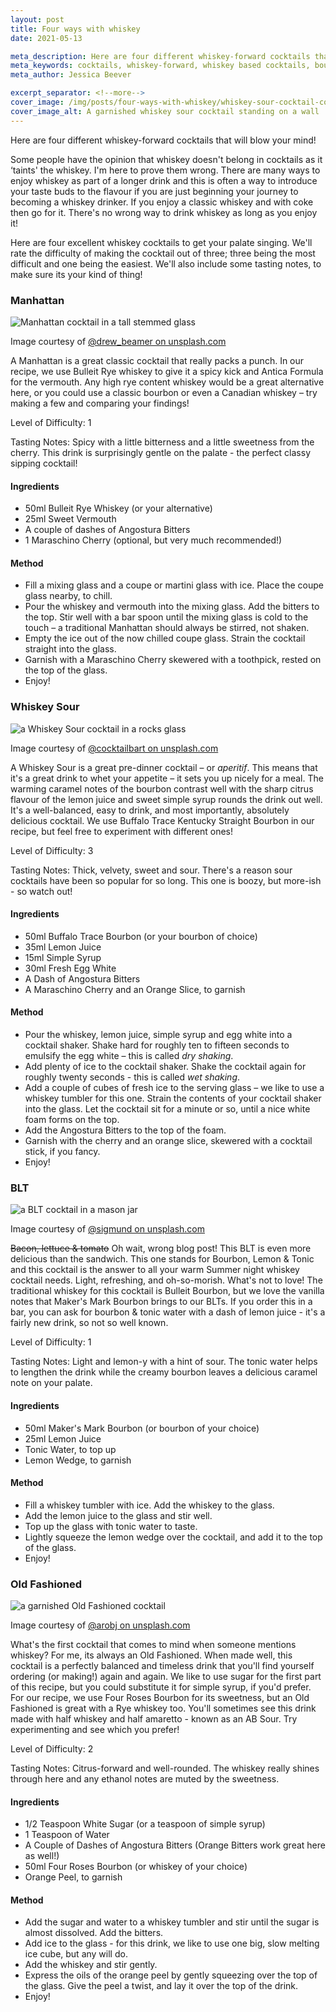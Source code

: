 ```yaml
---
layout: post
title: Four ways with whiskey
date: 2021-05-13

meta_description: Here are four different whiskey-forward cocktails that will blow your mind!
meta_keywords: cocktails, whiskey-forward, whiskey based cocktails, bourbon, whiskey cocktails, whiskey, whiskey for beginners
meta_author: Jessica Beever

excerpt_separator: <!--more-->
cover_image: /img/posts/four-ways-with-whiskey/whiskey-sour-cocktail-cover.jpg
cover_image_alt: A garnished whiskey sour cocktail standing on a wall
---
```


Here are four different whiskey-forward cocktails that will blow your mind!

<!--more-->

Some people have the opinion that whiskey doesn't belong in cocktails as it ‘taints' the whiskey. I'm here to prove them wrong. There are many ways to enjoy whiskey as part of a longer drink and this is often a way to introduce your taste buds to the flavour if you are just beginning your journey to becoming a whiskey drinker. If you enjoy a classic whiskey and with coke then go for it. There's no wrong way to drink whiskey as long as you enjoy it!

Here are four excellent whiskey cocktails to get your palate singing. We'll rate the difficulty of making the cocktail out of three; three being the most difficult and one being the easiest. We'll also include some tasting notes, to make sure its your kind of thing!

### Manhattan

![Manhattan cocktail in a tall stemmed glass](/img/posts/four-ways-with-whiskey/manhattan-cocktail-wide.jpg "the Manhattan cocktail")

<div class="cite">Image courtesy of <a href="https://unsplash.com/photos/KOrhUJUVIyI" title="">@drew_beamer on unsplash.com</a></div>

A Manhattan is a great classic cocktail that really packs a punch. In our recipe, we use Bulleit Rye whiskey to give it a spicy kick and Antica Formula for the vermouth. Any high rye content whiskey would be a great alternative here, or you could use a classic bourbon or even a Canadian whiskey – try making a few and comparing your findings! 

Level of Difficulty: 1

Tasting Notes: Spicy with a little bitterness and a little sweetness from the cherry. This drink is surprisingly gentle on the palate - the perfect classy sipping cocktail!

#### Ingredients

- 50ml Bulleit Rye Whiskey (or your alternative)
- 25ml Sweet Vermouth 
- A couple of dashes of Angostura Bitters
- 1 Maraschino Cherry (optional, but very much recommended!)

#### Method

- Fill a mixing glass and a coupe or martini glass with ice. Place the coupe glass nearby, to chill.
- Pour the whiskey and vermouth into the mixing glass. Add the bitters to the top. Stir well with a bar spoon until the mixing glass is cold to the touch – a traditional Manhattan should always be stirred, not shaken.
- Empty the ice out of the now chilled coupe glass. Strain the cocktail straight into the glass.
- Garnish with a Maraschino Cherry skewered with a toothpick, rested on the top of the glass.
- Enjoy!

### Whiskey Sour

![a Whiskey Sour cocktail in a rocks glass](/img/posts/four-ways-with-whiskey/whiskey-sour-cocktail-wide.jpg "the Whiskey Sour cocktail")

<div class="cite">Image courtesy of <a href="https://unsplash.com/photos/psqaCoLj9QE" title="">@cocktailbart on unsplash.com</a></div>

A Whiskey Sour is a great pre-dinner cocktail – or *aperitif*. This means that it's a great drink to whet your appetite – it sets you up nicely for a meal. The warming caramel notes of the bourbon contrast well with the sharp citrus flavour of the lemon juice and sweet simple syrup rounds the drink out well. It's a well-balanced, easy to drink, and most importantly, absolutely delicious cocktail. We use Buffalo Trace Kentucky Straight Bourbon in our recipe, but feel free to experiment with different ones!

Level of Difficulty: 3

Tasting Notes: Thick, velvety, sweet and sour. There's a reason sour cocktails have been so popular for so long. This one is boozy, but more-ish - so watch out!

#### Ingredients

- 50ml Buffalo Trace Bourbon (or your bourbon of choice)
- 35ml Lemon Juice
- 15ml Simple Syrup
- 30ml Fresh Egg White
- A Dash of Angostura Bitters
- A Maraschino Cherry and an Orange Slice, to garnish

#### Method

- Pour the whiskey, lemon juice, simple syrup and egg white into a cocktail shaker. Shake hard for roughly ten to fifteen seconds to emulsify the egg white – this is called *dry shaking*.
- Add plenty of ice to the cocktail shaker. Shake the cocktail again for roughly twenty seconds - this is called *wet shaking*.
- Add a couple of cubes of fresh ice to the serving glass – we like to use a whiskey tumbler for this one. Strain the contents of your cocktail shaker into the glass. Let the cocktail sit for a minute or so, until a nice white foam forms on the top.
- Add the Angostura Bitters to the top of the foam.
- Garnish with the cherry and an orange slice, skewered with a cocktail stick, if you fancy.
- Enjoy!

### BLT

![a BLT cocktail in a mason jar](/img/posts/four-ways-with-whiskey/blt-cocktail-wide.jpg "the BLT cocktail")

<div class="cite">Image courtesy of <a href="https://unsplash.com/photos/7_sh64mY-v8" title="">@sigmund on unsplash.com</a></div>

~~Bacon, lettuce & tomato~~ Oh wait, wrong blog post! This BLT is even more delicious than the sandwich. This one stands for Bourbon, Lemon & Tonic and this cocktail is the answer to all your warm Summer night whiskey cocktail needs. Light, refreshing, and oh-so-morish. What's not to love! The traditional whiskey for this cocktail is Bulleit Bourbon, but we love the vanilla notes that Maker's Mark Bourbon brings to our BLTs. If you order this in a bar, you can ask for bourbon & tonic water with a dash of lemon juice - it's a fairly new drink, so not so well known. 

Level of Difficulty: 1

Tasting Notes: Light and lemon-y with a hint of sour. The tonic water helps to lengthen the drink while the creamy bourbon leaves a delicious caramel note on your palate. 

#### Ingredients

- 50ml Maker's Mark Bourbon (or bourbon of your choice)
- 25ml Lemon Juice
- Tonic Water, to top up
- Lemon Wedge, to garnish

#### Method

- Fill a whiskey tumbler with ice. Add the whiskey to the glass.
- Add the lemon juice to the glass and stir well. 
- Top up the glass with tonic water to taste. 
- Lightly squeeze the lemon wedge over the cocktail, and add it to the top of the glass. 
- Enjoy!

### Old Fashioned

![a garnished Old Fashioned cocktail](/img/posts/four-ways-with-whiskey/old-fashioned-cocktail-wide.jpg "the Old Fashioned cocktail")

<div class="cite">Image courtesy of <a href="https://unsplash.com/photos/dmkmrNptMpw" title="">@arobj on unsplash.com</a></div>

What's the first cocktail that comes to mind when someone mentions whiskey? For me, its always an Old Fashioned. When made well, this cocktail is a perfectly balanced and timeless drink that you'll find yourself ordering (or making!) again and again. We like to use sugar for the first part of this recipe, but you could substitute it for simple syrup, if you'd prefer. For our recipe, we use Four Roses Bourbon for its sweetness, but an Old Fashioned is great with a Rye whiskey too. You'll sometimes see this drink made with half whiskey and half amaretto - known as an AB Sour. Try experimenting and see which you prefer!

Level of Difficulty: 2

Tasting Notes: Citrus-forward and well-rounded. The whiskey really shines through here and any ethanol notes are muted by the sweetness.

#### Ingredients

- 1/2 Teaspoon White Sugar (or a teaspoon of simple syrup)
- 1 Teaspoon of Water
- A Couple of Dashes of Angostura Bitters (Orange Bitters work great here as well!)
- 50ml Four Roses Bourbon (or whiskey of your choice)
- Orange Peel, to garnish

#### Method

- Add the sugar and water to a whiskey tumbler and stir until the sugar is almost dissolved. Add the bitters. 
- Add ice to the glass - for this drink, we like to use one big, slow melting ice cube, but any will do. 
- Add the whiskey and stir gently. 
- Express the oils of the orange peel by gently squeezing over the top of the glass. Give the peel a twist, and lay it over the top of the drink.
- Enjoy!
